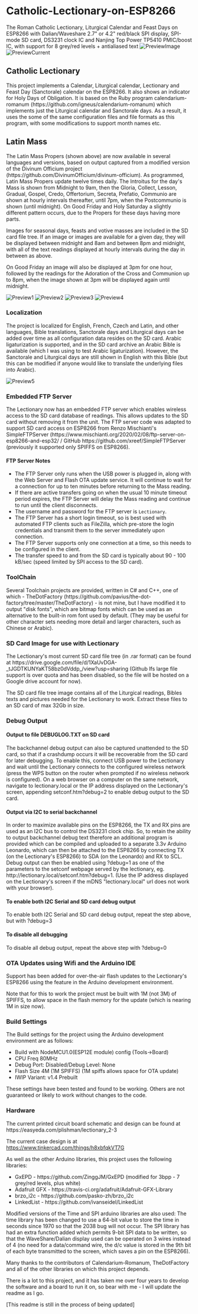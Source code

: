 # Catholic-Lectionary-on-ESP8266
The Roman Catholic Lectionary, Liturgical Calendar and Feast Days on ESP8266 with Dalian/Waveshare 2.7" or 4.2" red/black SPI display, SPI-mode SD card, DS3231 clock IC and Nanjing Top Power TP5410 PMIC/boost IC, with support for 8 grey/red levels + antialiased text
![PreviewImage](./lectionary2.5%20Latin%20Mass%20with%20images.jpg)
![PreviewCurrent](./lectionary2.5&#32;Latin&#32;Mass.jpg)

<h2>Catholic Lectionary</h2>
<p>
This project implements a Calendar, Liturgical calendar, Lectionary and Feast Day (Sanctorale) calendar on the ESP8266. It also shows an indicator for Holy Days of Obligation.
It is based on the Ruby program calendarium-romanum (https://github.com/igneus/calendarium-romanum) which implements just the Liturgical calendar and Sanctorale days. As a result, it uses the some of the same configuration files and file formats as this program, with some modifications to support month names etc.
</p>
<h2>Latin Mass</h2>
<p>
The Latin Mass Propers (shown above) are now available in several languages and versions, based on output captured from a modified version of the Divinum Officium project (https://github.com/DivinumOfficium/divinum-officium). As programmed, Latin Mass Propers update twelve times daily. The Introitus for the day's Mass is shown from Midnight to 9am, then the Gloria, Collect, Lesson, Gradual, Gospel, Credo, Offertorium, Secreta, Prefatio, Communio are shown at hourly intervals thereafter, until 7pm, when the Postcommunio is shown (until midnight). On Good Friday and Holy Saturday a slightly different pattern occurs, due to the Propers for these days having more parts.
</p>
<p>
Images for seasonal days, feasts and votive masses are included in the SD card file tree. If an image or images are available for a given day, they will be displayed between midnight and 8am and between 8pm and midnight, with all of the text readings displayed at hourly intervals during the day in between as above. 
</p>
<p>
On Good Friday an image will also be displayed at 3pm for one hour, followed by the readings for the Adoration of the Cross and Communion up to 8pm, when the image shown at 3pm will be displayed again until midnight.
</p>

![Preview1](./lectionary5.jpg)
![Preview2](./lectionary3.jpg)
![Preview3](./lectionary7.png)
![Preview4](./lectionary-mjf-case-grey.jpg)
<h3>Localization</h3>
<p>
The project is localized for English, French, Czech and Latin, and other languages, Bible translations, Sanctorale days and Liturgical days can be added over time as all configuration data resides on the SD card.
Arabic ligaturization is supported, and in the SD card archive an Arabic Bible is available (which I was using to test Arabic ligaturization). However, the Sanctorale and Liturgical days are still shown in English with this Bible (but this can be modified if anyone would like to translate the underlying files into Arabic).
</p>

![Preview5](./lectionary6.jpg)

<h3>Embedded FTP Server</h3>
<p>
The Lectionary now has an embedded FTP server which enables wireless access to the SD card database of readings. This allows updates to the SD card without removing it from the unit. The FTP server code was adapted to support SD card access on ESP8266 from Renzo Mischianti's SimpleFTPServer (https://www.mischianti.org/2020/02/08/ftp-server-on-esp8266-and-esp32/ / GitHub https://github.com/xreef/SimpleFTPServer (previously it supported only SPIFFS on ESP8266).
</p>
<h4>FTP Server Notes</h4>
<ul>
  <li>The FTP Server only runs when the USB power is plugged in, along with the Web Server and Flash OTA update service. It will continue to wait for a connection for up to ten minutes before returning to the Mass reading.</li>
  <li>If there are active transfers going on when the usual 10 minute timeout period expires, the FTP Server will delay the Mass reading and continue to run until the client disconnects.</li>  
  <li>The username and password for the FTP server is <code>Lectionary</code>.</li>
  <li>The FTP Server has a short login timeout, so is best used with automated FTP clients such as FileZilla, which pre-store the login credentials and transmit them to the server immediately upon connection.</li>
  <li>The FTP Server supports only one connection at a time, so this needs to be configured in the client.</li>
  <li>The transfer speed to and from the SD card is typically about 90 - 100 kB/sec (speed limited by SPI access to the SD card).</li>
</ul>

<h3>ToolChain</h3>
<p>
Several Toolchain projects are provided, written in C# and C++, one of which - TheDotFactory (https://github.com/pavius/the-dot-factory/tree/master/TheDotFactory) - is not mine, but I have modified it to output "disk fonts", which are bitmap fonts which can be used as an alternative to the built-in rom font used by default. (They may be useful for other character sets needing more detail and larger characters, such as Chinese or Arabic).
<p>

<h3>SD Card Image for use with Lectionary</h3>
<p>
The Lectionary's most current SD card file tree (in .rar format) can be found at https://drive.google.com/file/d/1XaUvDGA-_tJGDTKUNYaKT58bz0dVddp_/view?usp=sharing (Github lfs large file support is over quota and has been disabled, so the file will be hosted on a Google drive account for now).
</p>
<p>
The SD card file tree image contains all of the Liturgical readings, Bibles texts and pictures needed for the Lectionary to work. Extract these files to an SD card of max 32Gb in size.
</p>

<h3>Debug Output</h3>
<h4>Output to file DEBUGLOG.TXT on SD card</h4>
<p>
The backchannel debug output can also be captured unattended to the SD card, so that if a crashdump occurs it will be recoverable from the SD card for later debugging. To enable this, connect USB power to the Lectionary and wait until the Lectionary connects to the configured wireless network (press the WPS button on the router when prompted if no wireless network is configured). On a web browser on a computer on the same network, navigate to lectionary.local or the IP address displayed on the Lectionary's screen, appending setconf.htm?debug=2 to enable debug output to the SD card.
</p>
<h4>Output via I2C to serial backchannel</h4>
<p>
In order to maximize available pins on the ESP8266, the TX and RX pins are used as an I2C bus to control the DS3231 clock chip. So, to retain the ability to output backchannel debug text therefore an additional program is provided which can be compiled and uploaded to a separate 3.3v Arduino Leonardo, which can then be attached to the ESP8266 by connecting TX (on the Lectionary's ESP8266) to SDA (on the Leonardo) and RX to SCL. Debug output can then be enabled using ?debug=1 as one of the parameters to the setconf webpage served by the lectionary, eg. http://lectionary.local/setconf.htm?debug=1. (Use the IP address displayed on the Lectionary's screen if the mDNS "lectionary.local" url does not work with your browser).
</p>
<h4>To enable both I2C Serial and SD card debug output</h4>
<p>To enable both I2C Serial and SD card debug output, repeat the step above, but with ?debug=3</o>
<h4>To disable all debugging</h4>
<p>To disable all debug output, repeat the above step with ?debug=0</p>

<h3>OTA Updates using Wifi and the Arduino IDE</h3>
<p>Support has been added for over-the-air flash updates to the Lectionary's ESP8266 using the feature in the Arduino development environment.</p>
<p>Note that for this to work the project must be built with 1M (not 3M) of SPIFFS, to allow space in the flash memory for the update (which is nearing 1M in size now).</p>
<h3>Build Settings</h3>
<p>The Build settings for the project using the Arduino development environment are as follows:</p>
<ul>
<li>Build with NodeMCU1.0(ESP12E module) config (Tools->Board)</li>
<li>CPU Freq 80MHz</li>
<li>Debug Port: Disabled/Debug Level: None</li>
<li>Flash Size 4M (1M SPIFFS) (1M spiffs allows space for OTA update)</li>
<li>IWIP Variant: v1.4 Prebuilt</li>
</ul>
<p>These settings have been tested and found to be working. Others are not guaranteed or likely to work without changes to the code.</p>

<h3>Hardware</h3>
The current printed circuit board schematic and design can be found at https://easyeda.com/plishman/lectionary_2-3

The current case design is at https://www.tinkercad.com/things/h8xbfqkVT7G

As well as the other Arduino libraries, this project uses the following libraries:
<ul>
  <li>GxEPD - https://github.com/ZinggJM/GxEPD (modified for 3bpp - 7 grey/red levels, plus white)</li>
  <li>Adafruit GFX - https://travis-ci.org/adafruit/Adafruit-GFX-Library</li>
  <li>brzo_i2c - https://github.com/pasko-zh/brzo_i2c</li>
  <li>LinkedList - https://github.com/ivanseidel/LinkedList</li>
</ul>

Modified versions of the Time and SPI arduino libraries are also used: The time library has been changed to use a 64-bit value to store the time in seconds since 1970 so that the 2038 bug will not occur. The SPI library has had an extra function added which permits 9-bit SPI data to be written, so that the WaveShare/Dalian display used can be operated on 3 wires instead of 4 (no need for a data/command wire, the d/c value is stored in the 9th bit of each byte transmitted to the screen, which saves a pin on the ESP8266).

Many thanks to the contributors of Calendarium-Romanum, TheDotFactory and all of the other libraries on which this project depends.
<p>
There is a lot to this project, and it has taken me over four years to develop the software and a board to run it on, so bear with me - I will update the readme as I go.
</p>
[This readme is still in the process of being updated]
